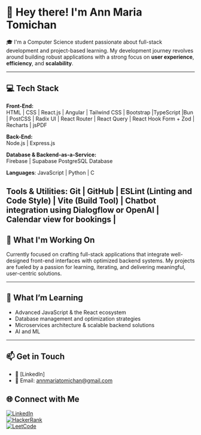 # 👋 Hey there! I'm Ann Maria Tomichan

🎓 I'm a Computer Science student passionate about full-stack development and project-based learning. My development journey revolves around building robust applications with a strong focus on **user experience**, **efficiency**, and **scalability**.

---

## 💻 Tech Stack

**Front-End:**  
HTML | CSS | React.js | Angular | Tailwind CSS | Bootstrap |TypeScript |Bun | PostCSS | Radix UI | React Router | React Query | React Hook Form + Zod | Recharts | jsPDF

**Back-End:**  
Node.js | Express.js

**Database & Backend-as-a-Service:**  
Firebase | Supabase PostgreSQL Database


**Languages**: 
JavaScript | Python | C  

**Tools & Utilities**: 
Git | GitHub | ESLint (Linting and Code Style) | Vite (Build Tool) | Chatbot integration using Dialogflow or OpenAI | Calendar view for bookings | 
---

## 🚀 What I'm Working On

Currently focused on crafting full-stack applications that integrate well-designed front-end interfaces with optimized backend systems. My projects are fueled by a passion for learning, iterating, and delivering meaningful, user-centric solutions.

---

## 🌱 What I’m Learning

- Advanced JavaScript & the React ecosystem  
- Database management and optimization strategies  
- Microservices architecture & scalable backend solutions
- AI and ML 

---

## 📫 Get in Touch

- 💼 [LinkedIn] 
- 📧 Email: annmariatomichan@gmail.com

## 🌐 Connect with Me

[![LinkedIn](https://img.shields.io/badge/LinkedIn-Ann_Maria_Tomichan-blue?style=for-the-badge&logo=linkedin)](https://www.linkedin.com/in/ann-maria-tomichan)  
[![HackerRank](https://img.shields.io/badge/HackerRank-annmariat-green?style=for-the-badge&logo=hackerrank)](https://www.hackerrank.com/profile/tomichan_ma)  
[![LeetCode](https://img.shields.io/badge/LeetCode-ann_maria-orange?style=for-the-badge&logo=leetcode)](https://leetcode.com/u/ann_tomichan/)

